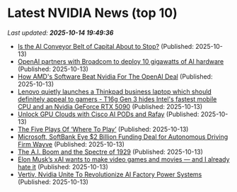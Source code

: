 # Latest NVIDIA News (top 10)
_Last updated: **2025-10-14 19:49:36**_

- [Is the AI Conveyor Belt of Capital About to Stop?](https://gizmodo.com/is-the-ai-conveyor-belt-of-capital-about-to-stop-2000671017) (Published: 2025-10-13)
- [OpenAI partners with Broadcom to deploy 10 gigawatts of AI hardware](https://siliconangle.com/2025/10/13/openai-partners-broadcom-deploy-10-gigawatts-ai-hardware/) (Published: 2025-10-13)
- [How AMD's Software Beat Nvidia For The OpenAI Deal](https://biztoc.com/x/1bdda42cc63fefd6) (Published: 2025-10-13)
- [Lenovo quietly launches a Thinkpad business laptop which should definitely appeal to gamers - T16g Gen 3 hides Intel's fastest mobile CPU and an Nvidia GeForce RTX 5090](https://www.techradar.com/pro/lenovo-quietly-launches-a-thinkpad-business-laptop-that-will-definitely-appeal-to-gamers-t16g-gen-3-hides-intels-fastest-mobile-cpu-and-an-nvidia-geforce-rtx-5090) (Published: 2025-10-13)
- [Unlock GPU Clouds with Cisco AI PODs and Rafay](https://blogs.cisco.com/partner/unlock-gpu-clouds-with-cisco-ai-pods-and-rafay) (Published: 2025-10-13)
- [The Five Plays Of ‘Where To Play’](https://www.forbes.com/sites/devpatnaik/2025/10/13/the-five-plays-of-where-to-play/) (Published: 2025-10-13)
- [Microsoft, SoftBank Eye $2 Billion Funding Deal for Autonomous Driving Firm Wayve](https://finance.yahoo.com/news/microsoft-softbank-eye-2-billion-191429927.html) (Published: 2025-10-13)
- [The A.I. Boom and the Spectre of 1929](https://www.newyorker.com/news/the-financial-page/the-ai-boom-and-the-spectre-of-1929) (Published: 2025-10-13)
- [Elon Musk’s xAI wants to make video games and movies — and I already hate it](https://www.windowscentral.com/artificial-intelligence/elon-musks-xai-wants-to-make-video-games-and-movies-and-i-already-hate-it) (Published: 2025-10-13)
- [Vertiv, Nvidia Unite To Revolutionize AI Factory Power Systems](https://biztoc.com/x/958f432c2d6bbfb2) (Published: 2025-10-13)
